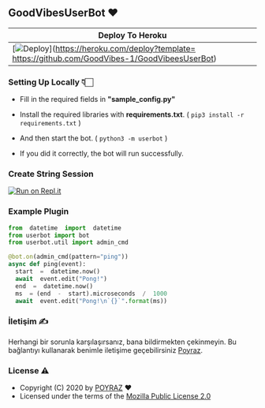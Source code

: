 
## GoodVibesUserBot ❤️️

|Deploy To Heroku|  
|--|
| [![Deploy](https://www.herokucdn.com/deploy/button.svg)](https://heroku.com/deploy?template= https://github.com/GoodVibes-1/GoodVibeesUserBot) | [![Open in Gitpod](https://gitpod.io/button/open-in-gitpod.svg)] |

### Setting Up Locally 👇🏻

 - Fill in the required fields in **"sample_config.py"**
 - Install the required libraries with **requirements.txt**.
( `pip3 install -r requirements.txt` )

 - And then start the bot. ( `python3 -m userbot` )
 - If you did it correctly, the bot will run successfully.


### Create String Session

[![Run on Repl.it](https://repl.it/badge/github/jasonalantolbert/replit-badger)](https://repl.it/@furki/telegram-session)

### Example Plugin

  ```python
  from  datetime  import  datetime
from userbot import bot
from userbot.util import admin_cmd

@bot.on(admin_cmd(pattern="ping"))
async def ping(event):
	start  =  datetime.now()
	await  event.edit("Pong!")
	end  =  datetime.now()
	ms  = (end  -  start).microseconds  /  1000
	await  event.edit("Pong!\n`{}`".format(ms))
```

### İletişim ✍️

Herhangi bir sorunla karşılaşırsanız, bana bildirmekten çekinmeyin. Bu bağlantıyı kullanarak benimle iletişime geçebilirsiniz  [Poyraz](https://t.me/Poyraz2103).

### License ⚠️
-   Copyright (C) 2020 by  [POYRAZ](https://github.com/matesa)  ❤️️
-   Licensed under the terms of the  [Mozilla Public License 2.0](https://github.com/GoodVibes-1/GoodVibeesUserBot/blob/master/LICENSE)
